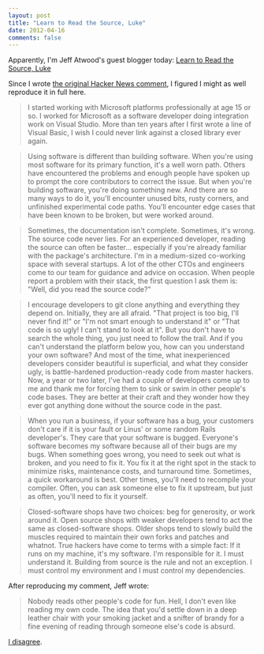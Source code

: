 ```yaml
---
layout: post
title: "Learn to Read the Source, Luke"
date: 2012-04-16
comments: false
---
```


Apparently, I'm Jeff Atwood's guest blogger today:
[Learn to Read the Source, Luke][1]

Since I wrote [the original Hacker News comment][2], I figured I might as well
reproduce it in full here.

> I started working with Microsoft platforms professionally at age 15 or so. I
> worked for Microsoft as a software developer doing integration work on Visual
> Studio. More than ten years after I first wrote a line of Visual Basic, I
> wish I could never link against a closed library ever again.

> Using software is different than building software. When you're using most
> software for its primary function, it's a well worn path. Others have
> encountered the problems and enough people have spoken up to prompt the core
> contributors to correct the issue. But when you're building software, you're
> doing something new. And there are so many ways to do it, you'll encounter
> unused bits, rusty corners, and unfinished experimental code paths. You'll
> encounter edge cases that have been known to be broken, but were worked
> around.

> Sometimes, the documentation isn't complete. Sometimes, it's wrong. The
> source code never lies. For an experienced developer, reading the source can
> often be faster… especially if you're already familiar with the package's
> architecture.  I'm in a medium-sized co-working space with several startups.
> A lot of the other CTOs and engineers come to our team for guidance and
> advice on occasion.  When people report a problem with their stack, the first
> question I ask them is: "Well, did you read the source code?"

> I encourage developers to git clone anything and everything they depend on.
> Initially, they are all afraid. "That project is too big, I'll never find
> it!" or "I'm not smart enough to understand it" or "That code is so ugly! I
> can't stand to look at it". But you don't have to search the whole thing, you
> just need to follow the trail. And if you can't understand the platform below
> you, how can you understand your own software? And most of the time, what
> inexperienced developers consider beautiful is superficial, and what they
> consider ugly, is battle-hardened production-ready code from master hackers.
> Now, a year or two later, I've had a couple of developers come up to me and
> thank me for forcing them to sink or swim in other people's code bases. They
> are better at their craft and they wonder how they ever got anything done
> without the source code in the past.

> When you run a business, if your software has a bug, your customers don't
> care if it is your fault or Linus' or some random Rails developer's. They
> care that your software is bugged. Everyone's software becomes my software
> because all of their bugs are my bugs. When something goes wrong, you need to
> seek out what is broken, and you need to fix it. You fix it at the right spot
> in the stack to minimize risks, maintenance costs, and turnaround time.
> Sometimes, a quick workaround is best. Other times, you'll need to recompile
> your compiler. Often, you can ask someone else to fix it upstream, but just
> as often, you'll need to fix it yourself.

> Closed-software shops have two choices: beg for generosity, or work around
> it.  Open source shops with weaker developers tend to act the same as
> closed-software shops.  Older shops tend to slowly build the muscles required
> to maintain their own forks and patches and whatnot.  True hackers have come
> to terms with a simple fact: If it runs on my machine, it's my software. I'm
> responsible for it. I must understand it. Building from source is the rule
> and not an exception. I must control my environment and I must control my
> dependencies.

After reproducing my comment, Jeff wrote:

> Nobody reads other people's code for fun. Hell, I don't even like reading my
> own code. The idea that you'd settle down in a deep leather chair with your
> smoking jacket and a snifter of brandy for a fine evening of reading through
> someone else's code is absurd.

[I disagree][3].

[1]: http://www.codinghorror.com/blog/2012/04/learn-to-read-the-source-luke.html
[2]: https://news.ycombinator.com/item?id=3769665
[3]: https://news.ycombinator.com/item?id=3851767
